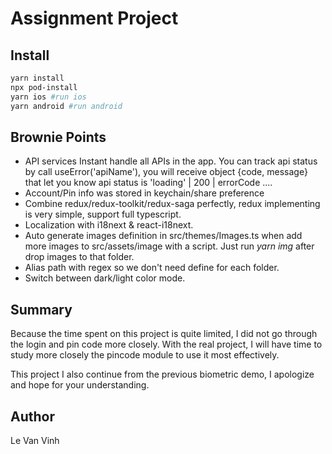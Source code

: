 # Assignment Project

## Install

```sh
yarn install
npx pod-install
yarn ios #run ios
yarn android #run android
```

## Brownie Points

- API services Instant handle all APIs in the app. You can track api status by call useError('apiName'), you will receive object {code, message} that let you know api status is 'loading' | 200 | errorCode ....
- Account/Pin info was stored in keychain/share preference
- Combine redux/redux-toolkit/redux-saga perfectly, redux implementing is very simple, support full typescript.
- Localization with i18next & react-i18next.
- Auto generate images definition in src/themes/Images.ts when add more images to src/assets/image with a script. Just run <i>yarn img</i> after drop images to that folder.
- Alias path with regex so we don't need define for each folder.
- Switch between dark/light color mode.

## Summary

Because the time spent on this project is quite limited, I did not go through the login and pin code more closely. With the real project, I will have time to study more closely the pincode module to use it most effectively.

This project I also continue from the previous biometric demo, I apologize and hope for your understanding.

## Author

Le Van Vinh
